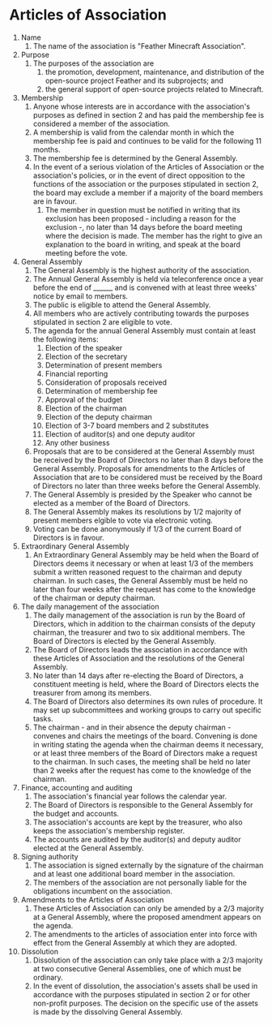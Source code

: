 # Articles of Association
1. Name
    1. The name of the association is "Feather Minecraft Association".
2. Purpose
    1. The purposes of the association are
        1. the promotion, development, maintenance, and distribution of the open-source project Feather and its subprojects; and
        2. the general support of open-source projects related to Minecraft.
3. Membership
    1. Anyone whose interests are in accordance with the association's purposes as defined in section 2 and has paid the membership fee is considered a member of the association.
    2. A membership is valid from the calendar month in which the membership fee is paid and continues to be valid for the following 11 months.
    3. The membership fee is determined by the General Assembly.
    4. In the event of a serious violation of the Articles of Association or the association's policies, or in the event of direct opposition to the functions of the association or the purposes stipulated in section 2, the board may exclude a member if a majority of the board members are in favour.
        1. The member in question must be notified in writing that its exclusion has been proposed - including a reason for the exclusion -, no later than 14 days before the board meeting where the decision is made. The member has the right to give an explanation to the board in writing, and speak at the board meeting before the vote. 
4. General Assembly
    1. The General Assembly is the highest authority of the association.
    2. The Annual General Assembly is held via teleconference once a year before the end of ______ and is convened with at least three weeks' notice by email to members.
    3. The public is eligible to attend the General Assembly.
    4. All members who are actively contributing towards the purposes stipulated in section 2 are eligible to vote.
    5. The agenda for the annual General Assembly must contain at least the following items:
        1. Election of the speaker
        2. Election of the secretary
        3. Determination of present members
        4. Financial reporting
        5. Consideration of proposals received
        6. Determination of membership fee
        7. Approval of the budget
        8. Election of the chairman
        9. Election of the deputy chairman
        10. Election of 3-7 board members and 2 substitutes
        11. Election of auditor(s) and one deputy auditor
        12. Any other business
    6. Proposals that are to be considered at the General Assembly must be received by the Board of Directors no later than 8 days before the General Assembly. Proposals for amendments to the Articles of Association that are to be considered must be received by the Board of Directors no later than three weeks before the General Assembly.
    7. The General Assembly is presided by the Speaker who cannot be elected as a member of the Board of Directors.
    8. The General Assembly makes its resolutions by 1/2 majority of present members elgible to vote via electronic voting.
    9. Voting can be done anonymously if 1/3 of the current Board of Directors is in favour.
5. Extraordinary General Assembly
    1. An Extraordinary General Assembly may be held when the Board of Directors deems it necessary or when at least 1/3 of the members submit a written reasoned request to the chairman and deputy chairman. In such cases, the General Assembly must be held no later than four weeks after the request has come to the knowledge of the chairman or deputy chairman.
6. The daily management of the association
    1. The daily management of the association is run by the Board of Directors, which in addition to the chairman consists of the deputy chairman, the treasurer and two to six additional members. The Board of Directors is elected by the General Assembly.
    2. The Board of Directors leads the association in accordance with these Articles of Association and the resolutions of the General Assembly.
    3. No later than 14 days after re-electing the Board of Directors, a constituent meeting is held, where the Board of Directors elects the treasurer from among its members.
    4. The Board of Directors also determines its own rules of procedure. It may set up subcommittees and working groups to carry out specific tasks.
    5. The chairman - and in their absence the deputy chairman - convenes and chairs the meetings of the board. Convening is done in writing stating the agenda when the chairman deems it necessary, or at least three members of the Board of Directors make a request to the chairman. In such cases, the meeting shall be held no later than 2 weeks after the request has come to the knowledge of the chairman.
7. Finance, accounting and auditing
    1. The association's financial year follows the calendar year.
    2. The Board of Directors is responsible to the General Assembly for the budget and accounts.
    3. The association's accounts are kept by the treasurer, who also keeps the association's membership register.
    4. The accounts are audited by the auditor(s) and deputy auditor elected at the General Assembly.
8. Signing authority
    1. The association is signed externally by the signature of the chairman and at least one additional board member in the association.
    2. The members of the association are not personally liable for the obligations incumbent on the association.
9. Amendments to the Articles of Association
    1. These Articles of Association can only be amended by a 2/3 majority at a General Assembly, where the proposed amendment appears on the agenda.
    2. The amendments to the articles of association enter into force with effect from the General Assembly at which they are adopted.
10. Dissolution
    1. Dissolution of the association can only take place with a 2/3 majority at two consecutive General Assemblies, one of which must be ordinary.
    2. In the event of dissolution, the association's assets shall be used in accordance with the purposes stipulated in section 2 or for other non-profit purposes. The decision on the specific use of the assets is made by the dissolving General Assembly.
